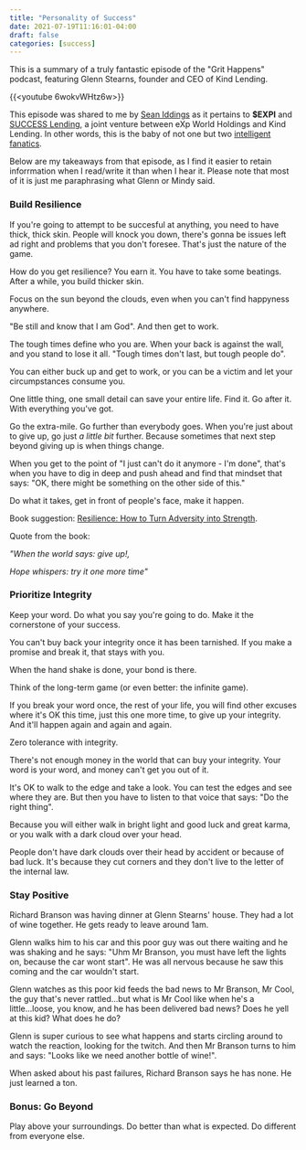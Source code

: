 ```yaml
---
title: "Personality of Success"
date: 2021-07-19T11:16:01-04:00
draft: false
categories: [success]
---
```


This is a summary of a truly fantastic episode of the "Grit Happens" podcast, featuring Glenn Stearns, founder and CEO of Kind Lending. 

{{<youtube 6wokvWHtz6w>}}

This episode was shared to me by [Sean Iddings](https://www.thewoodshedd.com/) as it pertains to **$EXPI** and [SUCCESS Lending](https://www.globenewswire.com/news-release/2021/07/15/2263870/0/en/eXp-World-Holdings-and-Kind-Lending-Unite-to-Launch-SUCCESS-Lending-LLC-a-New-Residential-Lending-Platform.html), a joint venture between eXp World Holdings and Kind Lending. In other words, this is the baby of not one but two [intelligent fanatics](https://www.amazon.ca/Intelligent-Fanatics-Project-Sustainable-Businesses-ebook/dp/B01HLCUA7M).

Below are my takeaways from that episode, as I find it easier to retain inforrmation when I read/write it than when I hear it. Please note that most of it is just me paraphrasing what Glenn or Mindy said.

### Build Resilience

If you're going to attempt to be succesful at anything, you need to have thick, thick skin. People will knock you down, there's gonna be issues left ad right and problems that you don't foresee. That's just the nature of the game.

How do you get resilience? You earn it. You have to take some beatings. After a while, you build thicker skin.

Focus on the sun beyond the clouds, even when you can't find happyness anywhere.

"Be still and know that I am God". And then get to work.

The tough times define who you are. When your back is against the wall, and you stand to lose it all. "Tough times don't last, but tough people do".

You can either buck up and get to work, or you can be a victim and let your circumpstances consume you.

One little thing, one small detail can save your entire life. Find it. Go after it. With everything you've got. 

Go the extra-mile. Go further than everybody goes. When you're just about to give up, go just _a little bit_ further. Because sometimes that next step beyond giving up is when things change.

When you get to the point of "I just can't do it anymore - I'm done", that's when you have to dig in deep and push ahead and find that mindset that says: "OK, there might be something on the other side of this."

Do what it takes, get in front of people's face, make it happen.

Book suggestion: [Resilience: How to Turn Adversity into Strength](https://www.amazon.com/Resilience-Turn-Adversity-into-Strength/dp/1786859661). 

Quote from the book:

_"When the world says: give up!,_

_Hope whispers: try it one more time"_

### Prioritize Integrity

Keep your word. Do what you say you're going to do. Make it the cornerstone of your success.

You can't buy back your integrity once it has been tarnished. If you make a promise and break it, that stays with you.

When the hand shake is done, your bond is there.

Think of the long-term game (or even better: the infinite game).

If you break your word once, the rest of your life, you will find other excuses where it's OK this time, just this one more time, to give up your integrity. And it'll happen again and again and again.

Zero tolerance with integrity.

There's not enough money in the world that can buy your integrity. Your word is your word, and money can't get you out of it.

It's OK to walk to the edge and take a look. You can test the edges and see where they are. But then you have to listen to that voice that says: "Do the right thing". 

Because you will either walk in bright light and good luck and great karma, or you walk with a dark cloud over your head. 

People don't have dark clouds over their head by accident or because of bad luck. It's because they cut corners and they don't live to the letter of the internal law.

### Stay Positive

Richard Branson was having dinner at Glenn Stearns' house. They had a lot of wine together. He gets ready to leave around 1am.

Glenn walks him to his car and this poor guy was out there waiting and he was shaking and he says: "Uhm Mr Branson, you must have left the lights on, because the car wont start". He was all nervous because he saw this coming and the car wouldn't start. 

Glenn watches as this poor kid feeds the bad news to Mr Branson, Mr Cool, the guy that's never rattled...but what is Mr Cool like when he's a little...loose, you know, and he has been delivered bad news? Does he yell at this kid? What does he do? 

Glenn is super curious to see what happens and starts circling around to watch the reaction, looking for the twitch. And then Mr Branson turns to him and says: "Looks like we need another bottle of wine!".

When asked about his past failures, Richard Branson says he has none. He just learned a ton.

### Bonus: Go Beyond

Play above your surroundings. Do better than what is expected. Do different from everyone else.





